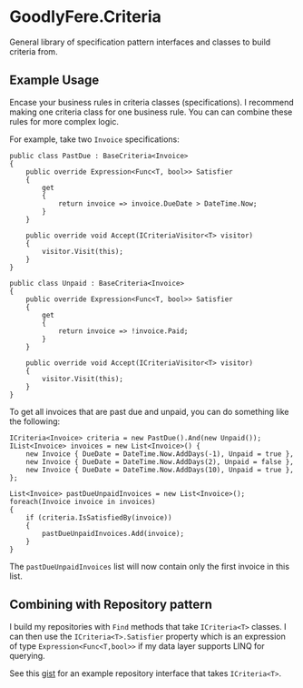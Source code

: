 # GoodlyFere.Criteria

General library of specification pattern interfaces and classes to build criteria from.

## Example Usage

Encase your business rules in criteria classes (specifications).  I recommend making
one criteria class for one business rule.  You can can combine these rules for more
complex logic.

For example, take two `Invoice` specifications:

    public class PastDue : BaseCriteria<Invoice>
    {
        public override Expression<Func<T, bool>> Satisfier
        {
            get
            {
                return invoice => invoice.DueDate > DateTime.Now;
            }
        }

        public override void Accept(ICriteriaVisitor<T> visitor)
        {
            visitor.Visit(this);
        }
    }
    
    public class Unpaid : BaseCriteria<Invoice>
    {
        public override Expression<Func<T, bool>> Satisfier
        {
            get
            {
                return invoice => !invoice.Paid;
            }
        }

        public override void Accept(ICriteriaVisitor<T> visitor)
        {
            visitor.Visit(this);
        }
    }

To get all invoices that are past due and unpaid, you can do something like the following:

    ICriteria<Invoice> criteria = new PastDue().And(new Unpaid());
    IList<Invoice> invoices = new List<Invoice>() {
        new Invoice { DueDate = DateTime.Now.AddDays(-1), Unpaid = true },
        new Invoice { DueDate = DateTime.Now.AddDays(2), Unpaid = false },
        new Invoice { DueDate = DateTime.Now.AddDays(10), Unpaid = true },
    };

    List<Invoice> pastDueUnpaidInvoices = new List<Invoice>();
    foreach(Invoice invoice in invoices)
    {
        if (criteria.IsSatisfiedBy(invoice))
        {
            pastDueUnpaidInvoices.Add(invoice);
        }
    }

The `pastDueUnpaidInvoices` list will now contain only the first invoice in this list.

## Combining with Repository pattern
I build my repositories with `Find` methods that take `ICriteria<T>` classes.  I can then
use the `ICriteria<T>.Satisfier` property which is an expression of type `Expression<Func<T,bool>>`
if my data layer supports LINQ for querying.  

See this [gist](https://gist.github.com/benjaminramey/9421272) for an example repository interface that takes `ICriteria<T>`.